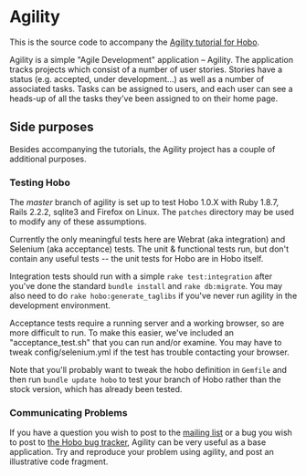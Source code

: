# Agility

This is the source code to accompany the [Agility tutorial for
Hobo](http://cookbook.hobocentral.net/tutorials/agility).

Agility is a simple "Agile Development" application – Agility. The
application tracks projects which consist of a number of user
stories. Stories have a status (e.g. accepted, under development…) as
well as a number of associated tasks. Tasks can be assigned to users,
and each user can see a heads-up of all the tasks they’ve been
assigned to on their home page.

## Side purposes

Besides accompanying the tutorials, the Agility project has a couple
of additional purposes.

### Testing Hobo

The *master* branch of agility is set up to test Hobo 1.0.X with Ruby
1.8.7, Rails 2.2.2, sqlite3 and Firefox on Linux.   The `patches`
directory may be used to modify any of these assumptions.

Currently the only meaningful tests here are Webrat (aka integration) and
Selenium (aka acceptance) tests.   The unit & functional tests run,
but don't contain any useful tests -- the unit tests for Hobo are in
Hobo itself.

Integration tests should run with a simple `rake test:integration`
after you've done the standard `bundle install` and `rake db:migrate`.
You may also need to do `rake hobo:generate_taglibs` if you've never
run agility in the development environment.

Acceptance tests require a running server and a working browser, so
are more difficult to run.  To make this easier, we've included an
"acceptance_test.sh" that you can run and/or examine.  You may have to
tweak config/selenium.yml if the test has trouble contacting your
browser.

Note that you'll probably want to tweak the hobo definition in
`Gemfile` and then run `bundle update hobo` to test your branch of
Hobo rather than the stock version, which has already been tested.

### Communicating Problems 

If you have a question you wish to post to the [mailing
list](http://groups.google.com/group/hobousers) or a bug you wish to
post to [the Hobo bug tracker](http://hobo.lighthouseapp.com/),
Agility can be very useful as a base application.  Try and reproduce
your problem using agility, and post an illustrative code fragment.

